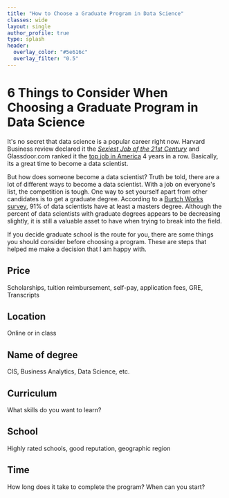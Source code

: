 ```yaml
---
title: "How to Choose a Graduate Program in Data Science"
classes: wide
layout: single
author_profile: true
type: splash
header:
  overlay_color: "#5e616c"
  overlay_filter: "0.5"
---
```



# 6 Things to Consider When Choosing a Graduate Program in Data Science

It's no secret that data science is a popular career right now. Harvard Business review declared it the [*Sexiest Job of the 21st Century*](https://hbr.org/2012/10/data-scientist-the-sexiest-job-of-the-21st-century) and Glassdoor.com ranked it the [top job in America](https://www.glassdoor.com/List/Best-Jobs-in-America-LST_KQ0,20.htm) 4 years in a row. Basically, its a great time to become a data scientist.

But how does someone become a data scientist? Truth be told, there are a lot of different ways to become a data scientist. With a job on everyone's list, the competition is tough. One way to set yourself apart from other candidates is to get a graduate degree. According to a [Burtch Works survey](https://www.burtchworks.com/2014/11/17/must-have-skills-to-become-a-data-scientist/), 91% of data scientists have at least a masters degree. Although the percent of data scientists with graduate degrees appears to be decreasing slightly, it is still a valuable asset to have when trying to break into the field.

If you decide graduate school is the route for you, there are some things you should consider before choosing a program. These are steps that helped me make a decision that I am happy with.


## Price
Scholarships, tuition reimbursement, self-pay, application fees, GRE, Transcripts


## Location
Online or in class


## Name of degree
CIS, Business Analytics, Data Science, etc.


## Curriculum
What skills do you want to learn?

## School
Highly rated schools, good reputation, geographic region


## Time
How long does it take to complete the program? When can you start?
